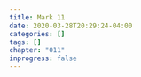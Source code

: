 ```yaml
---
title: Mark 11
date: 2020-03-28T20:29:24-04:00
categories: []
tags: []
chapter: "011"
inprogress: false
---
```


